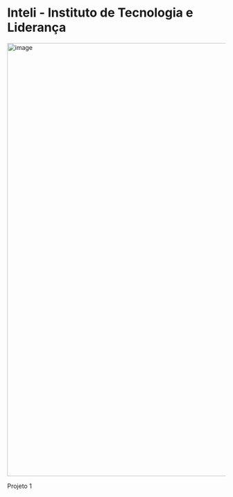 # Inteli - Instituto de Tecnologia e Liderança
<img width="1000" alt="image" src="https://user-images.githubusercontent.com/99203030/192782980-4dd90a73-5fe4-4efe-91e1-e55c6ee0f383.png">

Projeto 1
